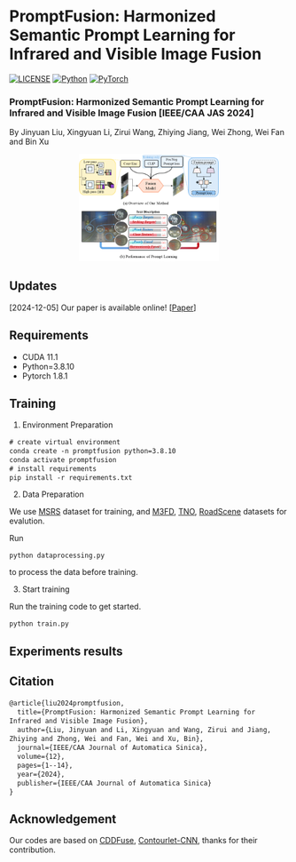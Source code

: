 # PromptFusion: Harmonized Semantic Prompt Learning for Infrared and Visible Image Fusion


[![LICENSE](https://img.shields.io/badge/license-MIT-green)](https://github.com/wdhudiekou/UMF-CMGR/blob/main/LICENSE)
[![Python](https://img.shields.io/badge/python-3.8-blue.svg)](https://www.python.org/)
[![PyTorch](https://img.shields.io/badge/pytorch-1.8.1-%237732a8)](https://pytorch.org/)



### PromptFusion: Harmonized Semantic Prompt Learning for Infrared and Visible Image Fusion [IEEE/CAA JAS 2024]

By Jinyuan Liu, Xingyuan Li, Zirui Wang, Zhiying Jiang, Wei Zhong, Wei Fan and Bin Xu

<div align=center>
<img src="https://github.com/hey-it-s-me/PromptFusion/blob/main/network.png" width="50%">
</div>

## Updates
[2024-12-05] Our paper is available online! [[Paper](https://www.ieee-jas.net/en/article/doi/10.1109/JAS.2024.124878)] 

## Requirements
- CUDA 11.1
- Python=3.8.10
- Pytorch 1.8.1
## Training
1. Environment Preparation
```
# create virtual environment
conda create -n promptfusion python=3.8.10
conda activate promptfusion
# install requirements
pip install -r requirements.txt
```
2. Data Preparation
   
We use [MSRS](https://github.com/Linfeng-Tang/MSRS) dataset for training, and [M3FD](https://github.com/JinyuanLiu-CV/TarDAL), [TNO](http://figshare.com/articles/TNO\_Image\_Fusion\_Dataset/1008029), [RoadScene](https://github.com/hanna-xu/RoadScene) datasets for evalution.
   
Run
```
python dataprocessing.py
```
to process the data before training.

3. Start training
   
Run the training code to get started.
```
python train.py
```
## Experiments results
## Citation
```
@article{liu2024promptfusion,
  title={PromptFusion: Harmonized Semantic Prompt Learning for Infrared and Visible Image Fusion},
  author={Liu, Jinyuan and Li, Xingyuan and Wang, Zirui and Jiang, Zhiying and Zhong, Wei and Fan, Wei and Xu, Bin},
  journal={IEEE/CAA Journal of Automatica Sinica},
  volume={12},
  pages={1--14},
  year={2024},
  publisher={IEEE/CAA Journal of Automatica Sinica}
}
```
## Acknowledgement
Our codes are based on [CDDFuse](https://github.com/Zhaozixiang1228/MMIF-CDDFuse), [Contourlet-CNN](https://github.com/xKHUNx/Contourlet-CNN), thanks for their contribution.
